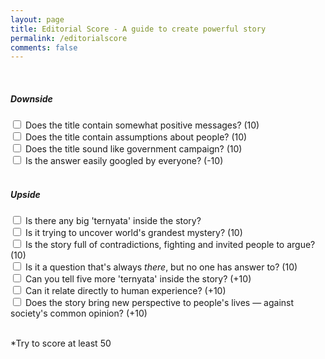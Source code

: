 ```yaml
---
layout: page
title: Editorial Score - A guide to create powerful story
permalink: /editorialscore
comments: false
---
```


<script src="{{ site.baseurl }}/assets/js/editorialscore.js"></script>




<div class="progress">
       <div class="progress-bar" role="progressbar" aria-valuenow="50" aria-valuemin="0" aria-valuemax="100">
       </div>
   </div>

<br>

<h5>Downside</h5>
<div class="checkbox">
  <label><input name="p10" class="progress" type="checkbox" id="first" onselect="add(p10.value)"> Does the title contain somewhat positive messages? (10)</label><br>
  <label><input name="p20" class="progress" type="checkbox" id="second" onselect="add(p20.value)"> Does the title contain assumptions about people? (10)</label><br>
  <label><input name="p30" class="progress" type="checkbox" id="third" onselect="add(p30.value)"> Does the title sound like government campaign? (10)</label><br>
  <label><input name="p40" class="progress" type="checkbox" id="fourth" onselect="add(p40.value)"> Is the answer easily googled by everyone? (-10)</label>
</div>

<script>
       
    </script>

<br>

<h5>Upside</h5>
<div class="checkbox">
  <label><input name="progress" class="progress" type="checkbox" value="10"> Is there any big 'ternyata' inside the story?</label>
  <br>
  <label><input name="progress" class="progress" type="checkbox" value="20"> Is it trying to uncover world's grandest mystery? (10)</label><br>
  <label><input type="checkbox" value="30"> Is the story full of contradictions, fighting and invited people to argue? (10)</label><br>
  <label><input type="checkbox" value="40"> Is it a question that's always <i>there</i>, but no one has answer to? (10)</label><br>
  <label><input type="checkbox" value="10"> Can you tell five more 'ternyata' inside the story? (+10)</label><br>
  <label><input type="checkbox" value="10"> Can it relate directly to human experience? (+10)</label><br>
  <label><input type="checkbox" value="10"> Does the story bring new perspective to people's lives — against society's common opinion? (+10)</label><br>
</div>
<br>

<p>*Try to score at least 50</p>
